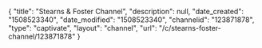 {
    "title": "Stearns & Foster Channel",
    "description": null,
    "date_created": "1508523340",
    "date_modified": "1508523340",
    "channelid": "123871878",
    "type": "captivate",
    "layout": "channel",
    "url": "\/c\/stearns-foster-channel\/123871878"
}